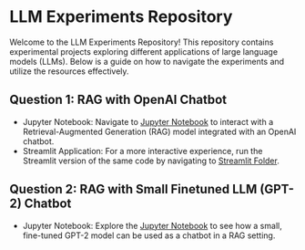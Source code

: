 # LLM Experiments Repository

Welcome to the LLM Experiments Repository! This repository contains experimental projects exploring different applications of large language models (LLMs). Below is a guide on how to navigate the experiments and utilize the resources effectively.

## Question 1: RAG with OpenAI Chatbot
- Jupyter Notebook: Navigate to [Jupyter Notebook](./Question%201/Jupyter%20Notebook/Question_1.ipynb) to interact with a Retrieval-Augmented Generation (RAG) model integrated with an OpenAI chatbot.
- Streamlit Application: For a more interactive experience, run the Streamlit version of the same code by navigating to [Streamlit Folder](./Question%201/Streamlit).

## Question 2: RAG with Small Finetuned LLM (GPT-2) Chatbot
- Jupyter Notebook: Explore the [Jupyter Notebook](./Question%202/Q2-QnATask-SmallLLMs.ipynb) to see how a small, fine-tuned GPT-2 model can be used as a chatbot in a RAG setting.
